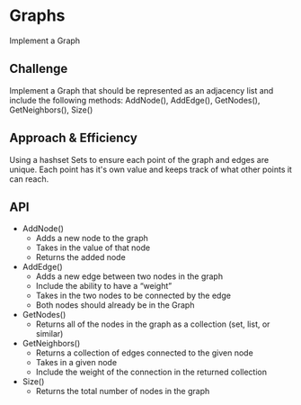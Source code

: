 # Graphs
Implement a Graph

## Challenge
Implement a Graph that should be represented as an adjacency list and include the following methods:
AddNode(), AddEdge(), GetNodes(), GetNeighbors(), Size()

## Approach & Efficiency
Using a hashset Sets to ensure each point of the graph and edges are unique. Each point has it's own
 value and keeps track of what other points it can reach. 

## API
- AddNode()
  - Adds a new node to the graph
  - Takes in the value of that node
  - Returns the added node
- AddEdge()
  - Adds a new edge between two nodes in the graph
  - Include the ability to have a “weight”
  - Takes in the two nodes to be connected by the edge
  - Both nodes should already be in the Graph
- GetNodes()
  - Returns all of the nodes in the graph as a collection (set, list, or similar)
- GetNeighbors()
  - Returns a collection of edges connected to the given node
  - Takes in a given node
  - Include the weight of the connection in the returned collection
- Size()
  - Returns the total number of nodes in the graph